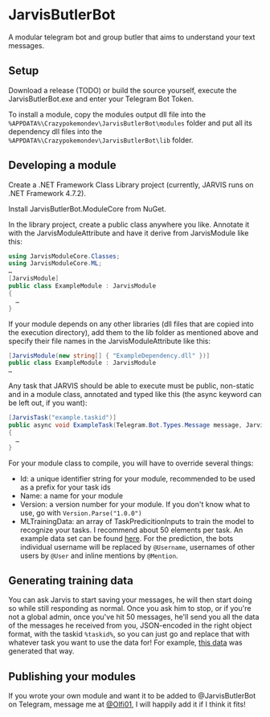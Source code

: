 # JarvisButlerBot
A modular telegram bot and group butler that aims to understand your text messages.

## Setup
Download a release (TODO) or build the source yourself, execute the JarvisButlerBot.exe and enter your Telegram Bot Token.

To install a module, copy the modules output dll file into the ```%APPDATA%\Crazypokemondev\JarvisButlerBot\modules``` folder and put all its dependency dll files into the ```%APPDATA%\Crazypokemondev\JarvisButlerBot\lib``` folder.

## Developing a module
Create a .NET Framework Class Library project (currently, JARVIS runs on .NET Framework 4.7.2). 

Install JarvisButlerBot.ModuleCore from NuGet.

In the library project, create a public class anywhere you like. Annotate it with the JarvisModuleAttribute and have it derive  from JarvisModule like this:
```c#
using JarvisModuleCore.Classes;
using JarvisModuleCore.ML;
…
[JarvisModule]
public class ExampleModule : JarvisModule
{
  …
}
```
If your module depends on any other libraries (dll files that are copied into the execution directory), add them to the lib folder as mentioned above and specify their file names in the JarvisModuleAttribute like this:
```c#
[JarvisModule(new string[] { "ExampleDependency.dll" })]
public class ExampleModule : JarvisModule
…
```
Any task that JARVIS should be able to execute must be public, non-static and in a module class, annotated and typed like this (the async keyword can be left out, if you want):
```c#
[JarvisTask("example.taskid")]
public async void ExampleTask(Telegram.Bot.Types.Message message, Jarvis jarvis)
{
  …
}
```
For your module class to compile, you will have to override several things:
- Id: a unique identifier string for your module, recommended to be used as a prefix for your task ids
- Name: a name for your module
- Version: a version number for your module. If you don't know what to use, go with ```Version.Parse("1.0.0")```
- MLTrainingData: an array of TaskPredicitionInputs to train the model to recognize your tasks. I recommend about 50 elements per task. An example data set can be found [here](JarvisButlerBot/Training/Ping.json). For the prediction, the bots individual username will be replaced by `@Username`, usernames of other users by `@User` and inline mentions by `@Mention`.

## Generating training data
You can ask Jarvis to start saving your messages, he will then start doing so while still responding as normal. Once you ask him to stop, or if you're not a global admin, once you've hit 50 messages, he'll send you all the data of the messages he received from you, JSON-encoded in the right object format, with the taskid `%taskid%`, so you can just go and replace that with whatever task you want to use the data for! For example, [this data](JarvisButlerBot/Training/Reflection.json) was generated that way.

## Publishing your modules
If you wrote your own module and want it to be added to @JarvisButlerBot on Telegram, message me at [@Olfi01](http://t.me/Olfi01), I will happily add it if I think it fits!

